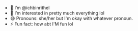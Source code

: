 - 👋 I’m @ichbinrithel
- 👀 I’m interested in pretty much everything lol
- 😄 Pronouns: she/her but I'm okay with whatever pronoun.
- ⚡ Fun fact: how abt I'M fun lol

<!---
ichbinrithel/ichbinrithel is a ✨ special ✨ repository because its `README.md` (this file) appears on your GitHub profile.
You can click the Preview link to take a look at your changes.
--->
